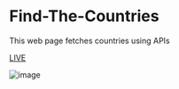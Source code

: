 # Find-The-Countries
This web page fetches countries using APIs


<a style="align:center" href="https://baharkose.github.io/Find-The-Countries/"> LIVE </a>


![image](https://github.com/baharkose/Find-The-Countries/assets/110201916/3ac8047d-9a9e-4d6e-a223-834f9a201dbe)
